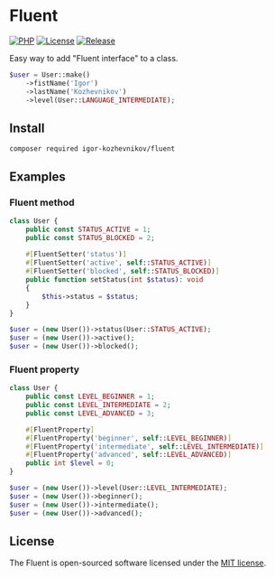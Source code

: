 # Fluent

[![PHP](https://img.shields.io/badge/php-8.1-green.svg?style=flat-square)](https://github.com/igor-kozhevnikov/fluent)
[![License](https://img.shields.io/github/license/igor-kozhevnikov/fluent?style=flat-square)](https://github.com/igor-kozhevnikov/fluent)
[![Release](https://img.shields.io/github/v/release/igor-kozhevnikov/fluent?style=flat-square)](https://github.com/igor-kozhevnikov/fluent)

Easy way to add "Fluent interface" to a class.

```php
$user = User::make()
    ->fistName('Igor')
    ->lastName('Kozhevnikov')
    ->level(User::LANGUAGE_INTERMEDIATE);
```

## Install

```shell
composer required igor-kozhevnikov/fluent
```

## Examples

### Fluent method

```php
class User {
    public const STATUS_ACTIVE = 1;
    public const STATUS_BLOCKED = 2;
    
    #[FluentSetter('status')]
    #[FluentSetter('active', self::STATUS_ACTIVE)]
    #[FluentSetter('blocked', self::STATUS_BLOCKED)]
    public function setStatus(int $status): void
    {
        $this->status = $status;
    }
}
```

```php
$user = (new User())->status(User::STATUS_ACTIVE);
$user = (new User())->active();
$user = (new User())->blocked();
```

### Fluent property

```php
class User {
    public const LEVEL_BEGINNER = 1;
    public const LEVEL_INTERMEDIATE = 2;
    public const LEVEL_ADVANCED = 3;

    #[FluentProperty]
    #[FluentProperty('beginner', self::LEVEL_BEGINNER)]
    #[FluentProperty('intermediate', self::LEVEL_INTERMEDIATE)]
    #[FluentProperty('advanced', self::LEVEL_ADVANCED)]
    public int $level = 0;
}
```

```php
$user = (new User())->level(User::LEVEL_INTERMEDIATE);
$user = (new User())->beginner();
$user = (new User())->intermediate();
$user = (new User())->advanced();
```

## License

The Fluent is open-sourced software licensed under the [MIT license](https://opensource.org/license/mit/).
